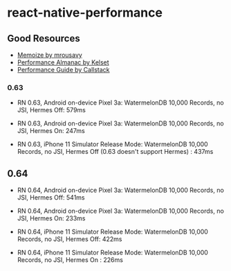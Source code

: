 # react-native-performance

## Good Resources

- [Memoize by mrousavy](https://gist.github.com/mrousavy/0de7486814c655de8a110df5cef74ddc) 
- [Performance Almanac by Kelset](https://www.notion.so/The-React-Native-Performance-Compendium-21d58f64292e4074afb73a10f760f303)
- [Performance Guide by Callstack](https://callstack.com/data/The_Ultimate_Guide_to_React_Native_Optimization_Ebook-Callstack_FINAL.pdf)
### 0.63

- RN 0.63, Android on-device Pixel 3a: WatermelonDB 10,000 Records, no JSI, Hermes Off: 579ms
- RN 0.63, Android on-device Pixel 3a: WatermelonDB 10,000 Records, no JSI, Hermes On: 247ms

- RN 0.63, iPhone 11 Simulator Release Mode: WatermelonDB 10,000 Records, no JSI, Hermes Off (0.63 doesn't support Hermes) : 437ms

## 0.64

- RN 0.64, Android on-device Pixel 3a: WatermelonDB 10,000 Records, no JSI, Hermes Off: 541ms
- RN 0.64, Android on-device Pixel 3a: WatermelonDB 10,000 Records, no JSI, Hermes On: 233ms

- RN 0.64, iPhone 11 Simulator Release Mode: WatermelonDB 10,000 Records, no JSI, Hermes Off: 422ms
- RN 0.64, iPhone 11 Simulator Release Mode: WatermelonDB 10,000 Records, no JSI, Hermes On : 226ms
